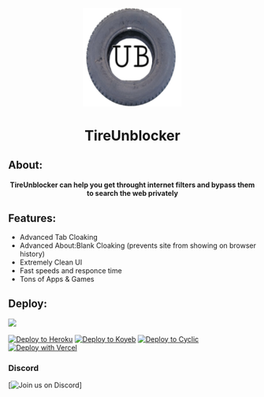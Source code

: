 <p align="center"><img src="apple-touch-icon.png" height="200px" width="200px">
</p>

<h1 align="center">TireUnblocker</h1> 

## About:

<h4 align="center">TireUnblocker can help you get throught internet filters and bypass them to search the web privately</h3>

## Features:
- Advanced Tab Cloaking
- Advanced About:Blank Cloaking (prevents site from showing on browser history)
- Extremely Clean UI
- Fast speeds and responce time
- Tons of Apps & Games
## Deploy:
<a href="https://render.com/deploy?repo=https://github.com/wheels522/TireUnblocker">
<img src="https://raw.githubusercontent.com/BinBashBanana/deploy-buttons/main/buttons/remade/render.svg"></img></a>

<a target="_blank" href="https://heroku.com/deploy/?template=https://github.com/wheels522/TirUnblocker"><img alt="Deploy to Heroku" src="https://binbashbanana.github.io/deploy-buttons/buttons/remade/heroku.svg"></a>
<a target="_blank" href="https://app.koyeb.com/deploy?type=git&repository=github.com/wheels522/TirUnblocker"><img alt="Deploy to Koyeb" src="https://binbashbanana.github.io/deploy-buttons/buttons/remade/koyeb.svg"></a>
<a target="_blank" href="https://app.cyclic.sh/api/app/deploy/wheels522/TirUnblocker"><img alt="Deploy to Cyclic" src="https://binbashbanana.github.io/deploy-buttons/buttons/remade/cyclic.svg"></a>
[![Deploy with Vercel](https://binbashbanana.github.io/deploy-buttons/buttons/remade/vercel.svg)](https://vercel.com/new/clone?repositoryurl=https://github.com/wheels522/TireUnblocker)

### Discord
[![Join us on Discord](https://invidget.switchblade.xyz/J4UkywTZ)]
